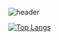 ![header](https://capsule-render.vercel.app/api?type=wave&color=auto&height=300&section=header&text=capsule%20render&fontSize=90)


[![Top Langs](https://github-readme-stats.vercel.app/api/top-langs/?username=hugh-eu)](https://github.com/hugh-eu/github-readme-stats)<br>

